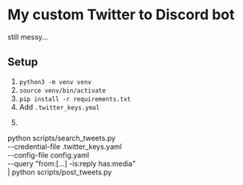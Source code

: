 # My custom Twitter to Discord bot

still messy...

## Setup

1. `python3 -m venv venv`
1. `source venv/bin/activate`
1. `pip install -r requirements.txt`
1. Add `.twitter_keys.ymal`
1. ```
python scripts/search_tweets.py \
  --credential-file .twitter_keys.yaml \
  --config-file config.yaml \
  --query "from:[...] -is:reply has:media" \
  | python scripts/post_tweets.py
```
